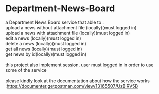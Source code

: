 # Department-News-Board<br>

a Department News Board service that able to :<br>
upload a news without attachment file (locally)(must logged in)<br>
upload a news with attachment file (locally)(must logged in)<br>
edit a news (locally)(must logged in)<br>
delete a news (locally)(must logged in)<br>
get all news (locally)(must logged in)<br>
get news by id(locally)(must logged in)<br><br>
this project also implement session, user must logged in in order to use some of the service<br><br>
please kindly look at the documentation about how the service works :https://documenter.getpostman.com/view/13165507/UzBiRV5B
